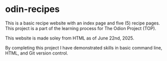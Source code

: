 # odin-recipes

This is a basic recipe website with an index page and five (5) recipe pages. This project is a part of the learning process for The Odion Project (TOP). 

This website is made soley from HTML as of June 22nd, 2025. 

By completing this project I have demonstrated skills in basic command line, HTML, and Git version control. 